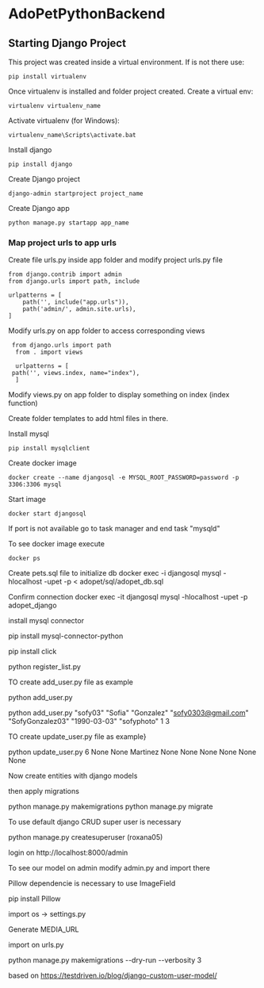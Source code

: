 # AdoPetPythonBackend

## Starting Django Project

This project was created inside a virtual environment. If is not there use:

```
pip install virtualenv
```

Once virtualenv is installed and folder project created. Create a virtual env:

```
virtualenv virtualenv_name
```

Activate virtualenv (for Windows):

```
virtualenv_name\Scripts\activate.bat
```

Install django
```
pip install django
```

Create Django project
```
django-admin startproject project_name
```

Create Django app
```
python manage.py startapp app_name
```
### Map project urls to app urls
Create file urls.py inside app folder and modify project urls.py file
```
from django.contrib import admin
from django.urls import path, include

urlpatterns = [
    path('', include("app.urls")), 
    path('admin/', admin.site.urls),
]
```
Modify urls.py on app folder to access corresponding views
```
 from django.urls import path
  from . import views

  urlpatterns = [
 path('', views.index, name="index"),
  ]
```
Modify views.py on app folder to display something on index (index function)

Create folder templates to add html files in there.

Install mysql
```
pip install mysqlclient
```

Create docker image
```
docker create --name djangosql -e MYSQL_ROOT_PASSWORD=password -p 3306:3306 mysql
```

Start image
```
docker start djangosql
```
If port is not available go to task manager and end task "mysqld"

To see docker image execute
```
docker ps
```
Create pets.sql file to initialize db
docker exec -i djangosql mysql -hlocalhost -upet -p < adopet/sql/adopet_db.sql

Confirm connection
docker exec -it djangosql mysql -hlocalhost -upet -p adopet_django

install mysql connector

pip install mysql-connector-python

pip install click

python register_list.py

TO create add_user.py file as example

python add_user.py

python add_user.py "sofy03" "Sofia" "Gonzalez" "sofy0303@gmail.com" "SofyGonzalez03" "1990-03-03" "sofyphoto" 1 3

TO create update_user.py file as example}

python update_user.py 6 None None Martinez None None None None None None


Now create entities with django models

then apply migrations

python manage.py makemigrations
python manage.py migrate

To use default django CRUD super user is necessary

python manage.py createsuperuser (roxana05)

login on http://localhost:8000/admin

To see our model on admin modify admin.py and import there

Pillow dependencie is necessary to use ImageField

pip install Pillow

import os -> settings.py

Generate MEDIA_URL

import on urls.py

python manage.py makemigrations --dry-run --verbosity 3

based on https://testdriven.io/blog/django-custom-user-model/



